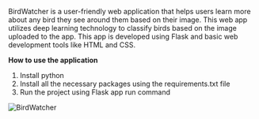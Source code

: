 BirdWatcher is a user-friendly web application that helps users learn more about any bird they see around them based on their image. 
This web app utilizes deep learning technology to classify birds based on the image uploaded to the app.
This app is developed using Flask and basic web development tools like HTML and CSS.

**How to use the application**
1) Install python
2) Install all the necessary packages using the requirements.txt file
3) Run the project using Flask app run command

![BirdWatcher](https://github.com/user-attachments/assets/04b0602a-92b9-437e-acc3-ac3d74544ef8)
